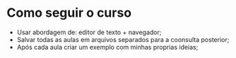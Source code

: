 # Como seguir o curso

* Usar abordagem de: editor de texto + navegador;
* Salvar todas as aulas em arquivos separados para a coonsulta posterior;
* Após cada aula criar  um exemplo com minhas proprias ideias;